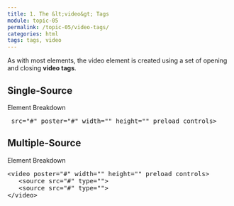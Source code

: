 ```yaml
---
title: 1. The &lt;video&gt; Tags
module: topic-05
permalink: /topic-05/video-tags/
categories: html
tags: tags, video
---
```


<div class="divider-heading"></div>

As with most elements, the video element is created using a set of opening and closing **video tags**.


## Single-Source

<div id="code-heading">Element Breakdown <i class="fas fa-battery-empty"></i></div>
<pre id="breakdown-block">
<span class="pulsate"><video</span> src="#" poster="#" width="" height="" preload controls<span class="pulsate">></span><span class="pulsate"></video></span>
</pre>


<div class="divider-pg"></div>


## Multiple-Source

<div id="code-heading">Element Breakdown <i class="fas fa-battery-empty"></i></div>
<pre id="breakdown-block">
<span class="pulsate">&lt;video</span> poster="#" width="" height="" preload controls<span class="pulsate">&gt;</span>
   &lt;source src="#" type=""&gt;
   &lt;source src="#" type=""&gt;
<span class="pulsate">&lt;/video&gt;</span>
</pre>
